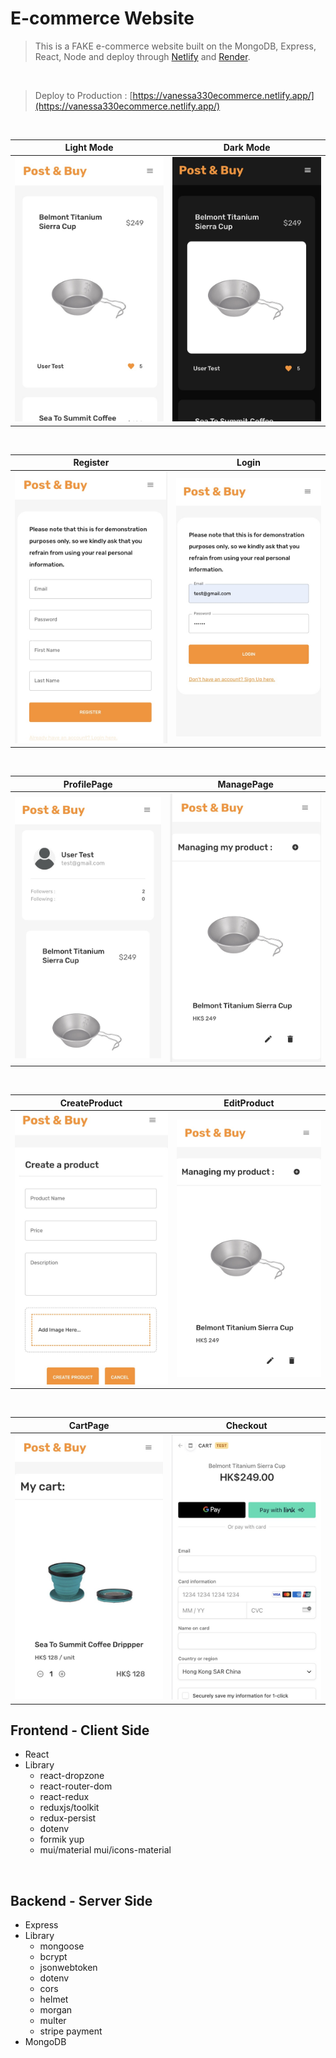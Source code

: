 # E-commerce Website

> This is a FAKE e-commerce website built on the MongoDB, Express, React, Node and deploy through [Netlify](https://www.netlify.com/) and [Render](https://dashboard.render.com/).

<br />

> Deploy to Production : [https://vanessa330ecommerce.netlify.app/](https://vanessa330ecommerce.netlify.app/)

<br />

Light Mode                 |  Dark Mode
:-------------------------:|:-------------------------:
![](./capscreen/homePage_light.jpeg)  |  ![](./capscreen/homePage_dark.jpeg)


<br />

Register                   |  Login
:-------------------------:|:-------------------------:
![](./capscreen/register.jpeg)  |  ![](./capscreen/login.jpeg)

<br />

ProfilePage                |  ManagePage
:-------------------------:|:-------------------------:
![](./capscreen/profilePage.jpeg)  |  ![](./capscreen/managePage.jpeg)


<br />

CreateProduct              |  EditProduct
:-------------------------:|:-------------------------:
![](./capscreen/createProduct.jpeg)  |  ![](./capscreen/editProduct.jpeg)


<br />

CartPage                   |  Checkout
:-------------------------:|:-------------------------:
![](./capscreen/cartPage.jpeg)  |  ![](./capscreen/cartCheckout.jpeg)

## Frontend - Client Side

- React
- Library
   - react-dropzone
   - react-router-dom
   - react-redux
   - reduxjs/toolkit
   - redux-persist
   - dotenv
   - formik yup 
   - mui/material mui/icons-material


<br />

## Backend - Server Side

- Express
- Library
   - mongoose
   - bcrypt
   - jsonwebtoken
   - dotenv
   - cors
   - helmet
   - morgan
   - multer
   - stripe payment
- MongoDB